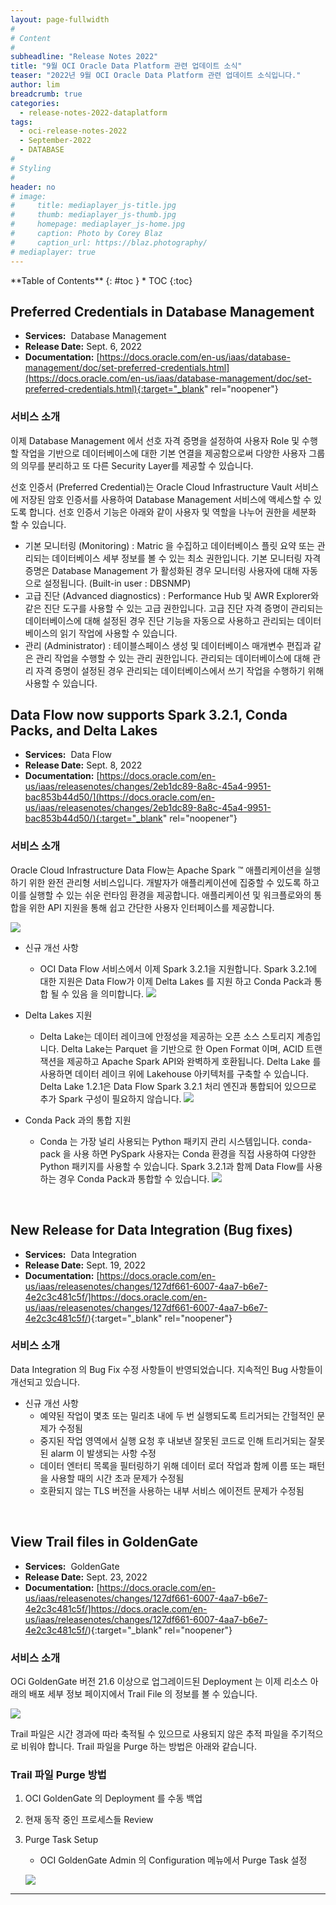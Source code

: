 ```yaml
---
layout: page-fullwidth
#
# Content
#
subheadline: "Release Notes 2022"
title: "9월 OCI Oracle Data Platform 관련 업데이트 소식"
teaser: "2022년 9월 OCI Oracle Data Platform 관련 업데이트 소식입니다."
author: lim
breadcrumb: true
categories:
  - release-notes-2022-dataplatform
tags:
  - oci-release-notes-2022
  - September-2022
  - DATABASE
#
# Styling
#
header: no
# image:
#     title: mediaplayer_js-title.jpg
#     thumb: mediaplayer_js-thumb.jpg
#     homepage: mediaplayer_js-home.jpg
#     caption: Photo by Corey Blaz
#     caption_url: https://blaz.photography/
# mediaplayer: true
---
```


<div class="panel radius" markdown="1">
**Table of Contents**
{: #toc }
*  TOC
{:toc}
</div>
 

## Preferred Credentials in Database Management
* **Services:**  Database Management
* **Release Date:** Sept. 6, 2022
* **Documentation:**
[https://docs.oracle.com/en-us/iaas/database-management/doc/set-preferred-credentials.html](https://docs.oracle.com/en-us/iaas/database-management/doc/set-preferred-credentials.html){:target="_blank" rel="noopener"}

### 서비스 소개
이제 Database Management 에서 선호 자격 증명을 설정하여 사용자 Role 및 수행할 작업을 기반으로 데이터베이스에 대한 기본 연결을 제공함으로써 다양한 사용자 그룹의 의무를 분리하고 또 다른 Security Layer를 제공할 수 있습니다. 

선호 인증서 (Preferred Credential)는 Oracle Cloud Infrastructure Vault 서비스에 저장된 암호 인증서를 사용하여 Database Management 서비스에 액세스할 수 있도록 합니다. 선호 인증서 기능은 아래와 같이 사용자 및 역할을 나누어 권한을 세분화 할 수 있습니다.

* 기본 모니터링 (Monitoring) : Matric 을 수집하고 데이터베이스 플릿 요약 또는 관리되는 데이터베이스 세부 정보를 볼 수 있는 최소 권한입니다. 기본 모니터링 자격 증명은 Database Management 가 활성화된 경우 모니터링 사용자에 대해 자동으로 설정됩니다. (Built-in user : DBSNMP)
* 고급 진단 (Advanced diagnostics) : Performance Hub 및 AWR Explorer와 같은 진단 도구를 사용할 수 있는 고급 권한입니다. 고급 진단 자격 증명이 관리되는 데이터베이스에 대해 설정된 경우 진단 기능을 자동으로 사용하고 관리되는 데이터베이스의 읽기 작업에 사용할 수 있습니다.
* 관리 (Administrator) : 테이블스페이스 생성 및 데이터베이스 매개변수 편집과 같은 관리 작업을 수행할 수 있는 관리 권한입니다. 관리되는 데이터베이스에 대해 관리 자격 증명이 설정된 경우 관리되는 데이터베이스에서 쓰기 작업을 수행하기 위해 사용할 수 있습니다.


## Data Flow now supports Spark 3.2.1, Conda Packs, and Delta Lakes
* **Services:**  Data Flow
* **Release Date:** Sept. 8, 2022
* **Documentation:**
[https://docs.oracle.com/en-us/iaas/releasenotes/changes/2eb1dc89-8a8c-45a4-9951-bac853b44d50/](https://docs.oracle.com/en-us/iaas/releasenotes/changes/2eb1dc89-8a8c-45a4-9951-bac853b44d50/){:target="_blank" rel="noopener"}

### 서비스 소개

Oracle Cloud Infrastructure Data Flow는 Apache Spark ™ 애플리케이션을 실행하기 위한 완전 관리형 서비스입니다. 개발자가 애플리케이션에 집중할 수 있도록 하고 이를 실행할 수 있는 쉬운 런타임 환경을 제공합니다. 애플리케이션 및 워크플로와의 통합을 위한 API 지원을 통해 쉽고 간단한 사용자 인터페이스를 제공합니다. 

![](/assets/img/database/2022/06/01_Data_Flow_Service_overview_1.png)


* 신규 개선 사항
  - OCI Data Flow 서비스에서 이제 Spark 3.2.1을 지원합니다. Spark 3.2.1에 대한 지원은 Data Flow가 이제 Delta Lakes 를 지원 하고 Conda Pack과 통합 될 수 있음 을 의미합니다.
  ![](/assets/img/database/2022/09/03_data_flow_spark_new.png)

* Delta Lakes 지원
  - Delta Lake는 데이터 레이크에 안정성을 제공하는 오픈 소스 스토리지 계층입니다. Delta Lake는 Parquet 을 기반으로 한 Open Format 이며, ACID 트랜잭션을 제공하고  Apache Spark API와 완벽하게 호환됩니다.  Delta Lake 를 사용하면 데이터 레이크 위에 Lakehouse 아키텍처를 구축할 수 있습니다. Delta Lake 1.2.1은 Data Flow Spark 3.2.1 처리 엔진과 통합되어 있으므로 추가 Spark 구성이 필요하지 않습니다.
  ![](/assets/img/database/2022/09/01_data_flow_delta.png)

* Conda Pack 과의 통합 지원
  - Conda 는 가장 널리 사용되는 Python 패키지 관리 시스템입니다. conda-pack 을 사용 하면 PySpark 사용자는 Conda 환경을 직접 사용하여 다양한 Python 패키지를 사용할 수 있습니다. Spark 3.2.1과 함께 Data Flow를 사용하는 경우 Conda Pack과 통합할 수 있습니다.
  ![](/assets/img/database/2022/09/04_data_flow_spark_new-2.png)

<br>

## New Release for Data Integration (Bug fixes)
* **Services:**  Data Integration
* **Release Date:** Sept. 19, 2022
* **Documentation:**
[https://docs.oracle.com/en-us/iaas/releasenotes/changes/127df661-6007-4aa7-b6e7-4e2c3c481c5f/]https://docs.oracle.com/en-us/iaas/releasenotes/changes/127df661-6007-4aa7-b6e7-4e2c3c481c5f/){:target="_blank" rel="noopener"}


### 서비스 소개

Data Integration 의 Bug Fix 수정 사항들이 반영되었습니다. 지속적인 Bug 사항들이 개선되고 있습니다.

* 신규 개선 사항
  - 예약된 작업이 몇초 또는 밀리초 내에 두 번 실행되도록 트리거되는 간헐적인 문제가 수정됨
  - 중지된 작업 영역에서 실행 요청 후 내보낸 잘못된 코드로 인해 트리거되는 잘못된 alarm 이 발생되는 사항 수정
  - 데이터 엔터티 목록을 필터링하기 위해 데이터 로더 작업과 함께 이름 또는 패턴을 사용할 때의 시간 초과 문제가 수정됨
  - 호환되지 않는 TLS 버전을 사용하는 내부 서비스 에이전트 문제가 수정됨

<br>

## View Trail files in GoldenGate
* **Services:**  GoldenGate
* **Release Date:** Sept. 23, 2022
* **Documentation:**
[https://docs.oracle.com/en-us/iaas/releasenotes/changes/127df661-6007-4aa7-b6e7-4e2c3c481c5f/]https://docs.oracle.com/en-us/iaas/releasenotes/changes/127df661-6007-4aa7-b6e7-4e2c3c481c5f/){:target="_blank" rel="noopener"}


### 서비스 소개

OCi GoldenGate 버전 21.6 이상으로 업그레이드된 Deployment 는 이제 리소스 아래의 배포 세부 정보 페이지에서 Trail File 의 정보를 볼 수 있습니다.

![](/assets/img/database/2022/09/07_GoldenGate_Trail.png)

Trail 파일은 시간 경과에 따라 축적될 수 있으므로 사용되지 않은 추적 파일을 주기적으로 비워야 합니다. Trail 파일을 Purge 하는 방법은 아래와 같습니다.

### Trail 파일 Purge 방법

1. OCI GoldenGate 의 Deployment 를 수동 백업
2. 현재 동작 중인 프로세스들 Review
3. Purge Task Setup 
    - OCI GoldenGate Admin 의 Configuration 메뉴에서 Purge Task 설정

    ![](/assets/img/database/2022/09/08_GoldenGate_Trail_Purge_Task.png)

 
---
